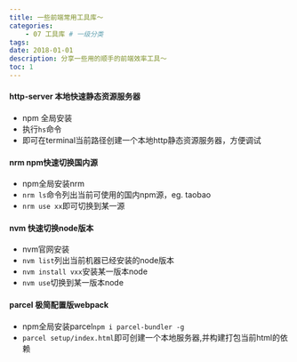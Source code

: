 ```yaml
---
title: 一些前端常用工具库～
categories:
    - 07 工具库 # 一级分类
tags:
date: 2018-01-01
description: 分享一些用的顺手的前端效率工具～
toc: 1
---
```

#### http-server 本地快速静态资源服务器
- npm 全局安装
- 执行`hs`命令
- 即可在terminal当前路径创建一个本地http静态资源服务器，方便调试

#### nrm npm快速切换国内源
- npm全局安装nrm
- `nrm ls`命令列出当前可使用的国内npm源，eg. taobao
- `nrm use xx`即可切换到某一源

#### nvm 快速切换node版本
- nvm官网安装
- `nvm list`列出当前机器已经安装的node版本
- `nvm install vxx`安装某一版本node
- `nvm use`切换到某一版本node

#### parcel 极简配置版**webpack**
- npm全局安装parcel`npm i parcel-bundler -g`
- `parcel setup/index.html`即可创建一个本地服务器,并构建打包当前html的依赖
